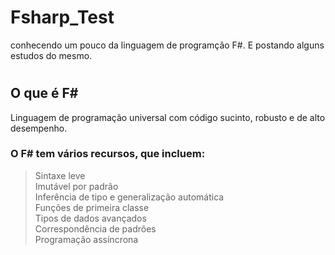 # Fsharp_Test
conhecendo um pouco da linguagem de programção F#. E postando alguns estudos do mesmo.
# 
## O que é F#
 Linguagem de programação universal com código sucinto, robusto e de alto desempenho. <br>

### O F# tem vários recursos, que incluem:

> Sintaxe leve <br>
> Imutável por padrão <br>
> Inferência de tipo e generalização automática <br>
> Funções de primeira classe <br>
> Tipos de dados avançados <br>
> Correspondência de padrões <br>
> Programação assíncrona <br>
